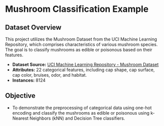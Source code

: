 # Mushroom Classification Example

## Dataset Overview

This project utilizes the Mushroom Dataset from the UCI Machine Learning Repository, which comprises characteristics of various mushroom species. The goal is to classify mushrooms as edible or poisonous based on their features.

- **Dataset Source:** [UCI Machine Learning Repository - Mushroom Dataset](https://archive.ics.uci.edu/dataset/73/mushroom)
- **Attributes:** 22 categorical features, including cap shape, cap surface, cap color, bruises, odor, and habitat.
- **Instances:** 8124

## Objective

- To demonstrate the preprocessing of categorical data using one-hot encoding and classify the mushrooms as edible or poisonous using k-Nearest Neighbors (kNN) and Decision Tree classifiers.
